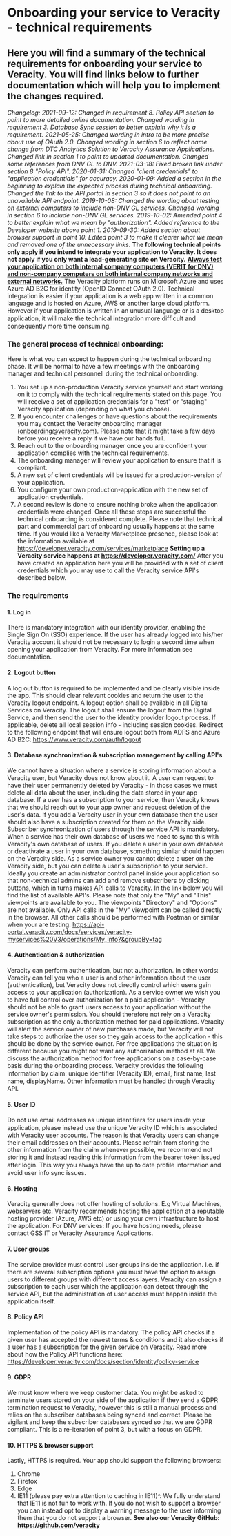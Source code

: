 # Onboarding your service to Veracity - technical requirements
## Here you will find a summary of the technical requirements for onboarding your service to Veracity. You will find links below to further documentation which will help you to implement the changes required.
*Changelog:*
*2021-09-12: Changed in requirement 8. Policy API section to point to more detailed online documentation. Changed wording in requirement 3. Database Sync session to better explain why it is a requirement.*
*2021-05-25: Changed wording in intro to be more precise about use of OAuth 2.0. Changed wording in section 6 to reflect name change from DTC Analytics Solution to Veracity Assurance Applications. Changed link in section 1 to point to updated documentation. Changed some references from DNV GL to DNV.*
*2021-03-18: Fixed broken link under section 8 "Policy API".*
*2020-01-31: Changed "client credentials" to "application credentials" for accuracy.*
*2020-01-09: Added a section in the beginning to explain the expected process during technical onboarding. Changed the link to the API portal in section 3 so it does not point to an unavailable API endpoint.*
*2019-10-08: Changed the wording about testing on external computers to include non-DNV GL services. Changed wording in section 6 to include non-DNV GL services.*
*2019-10-02: Amended point 4 to better explain what we mean by "authorization". Added reference to the Developer website above point 1.*
*2019-09-30: Added section about browser support in point 10. Edited point 3 to make it clearer what we mean and removed one of the unnecessary links.*
**The following technical points only apply if you intend to integrate your application to Veracity. It does not apply if you only want a lead-generating site on Veracity.**
**<u>Always test your application on both internal company computers (VERIT for DNV) and non-company computers on both internal company networks and external networks.</u>**
The Veracity platform runs on Microsoft Azure and uses Azure AD B2C for identity (OpenID Connect OAuth 2.0). Technical integration is easier if your application is a web app written in a common language and is hosted on Azure, AWS or another large cloud platform. However if your application is written in an unusual language or is a desktop application, it will make the technical integration more difﬁcult and consequently more time consuming.
### The general process of technical onboarding:
Here is what you can expect to happen during the technical onboarding phase.
It will be normal to have a few meetings with the onboarding manager and technical personnell during the technical onboarding.
1. You set up a non-production Veracity service yourself and start working on it to comply with the technical requirements stated on this page. You will receive a set of application credentials for a "test" or "staging" Veracity application (depending on what you choose).
2. If you encounter challenges or have questions about the requirements you may contact the Veracity onboarding manager (onboarding@veracity.com). Please note that it might take a few days before you receive a reply if we have our hands full.
3. Reach out to the onboarding manager once you are confident your application complies with the technical requirements.
4. The onboarding manager will review your application to ensure that it is compliant.
5. A new set of client credentials will be issued for a production-version of your application.
6. You configure your own production-application with the new set of application credentials.
7. A second review is done to ensure nothing broke when the application credentials were changed.
Once all these steps are successful the technical onboarding is considered complete.
Please note that technical part and commercial part of onboarding usually happens at the same time.
If you would like a Veracity Marketplace presence, please look at the information available at https://developer.veracity.com/services/marketplace
**Setting up a Veracity service happens at https://developer.veracity.com/**
After you have created an application here you will be provided with a set of client credentials which you may use to call the Veracity service API's described below.
### The requirements
#### 1. Log in
There is mandatory integration with our identity provider, enabling the Single Sign On (SSO) experience. If the user has already logged into his/her Veracity account it should not be necessary to login a second time when opening your application from Veracity. For more information see documentation.
#### 2. Logout button
A log out button is required to be implemented and be clearly visible inside the app. This should clear relevant cookies and return the user to the Veracity logout endpoint. A logout option shall be available in all Digital Services on Veracity. The logout shall ensure the logout from the Digital Service, and then send the user to the identity provider logout process. If applicable, delete all local session info - including session cookies. Redirect to the following endpoint that will ensure logout both from ADFS and Azure AD B2C: https://www.veracity.com/auth/logout
#### 3. Database synchronization & subscription management by calling API's
We cannot have a situation where a service is storing information about a Veracity user, but Veracity does not know about it. A user can request to have their user permanently deleted by Veracity - in those cases we must delete all data about the user, including the data stored in your app database. If a user has a subscription to your service, then Veracity knows that we should reach out to your app owner and request deletion of the user's data.
If you add a Veracity user in your own database then the user should also have a subscription created for them on the Veracity side. Subscriber synchronization of users through the service API is mandatory. When a service has their own database of users we need to sync this with Veracity's own database of users. If you delete a user in your own database or deactivate a user in your own database, something similar should happen on the Veracity side.
As a service owner you cannot delete a user on the Veracity side, but you can delete a user's subscription to your service. Ideally you create an administrator control panel inside your application so that non-technical admins can add and remove subscribers by clicking buttons, which in turns makes API calls to Veracity.
In the link below you will find the list of available API's. Please note that only the "My" and "This" viewpoints are available to you. The viewpoints "Directory" and "Options" are not available. Only API calls in the "My" viewpoint can be called directly in the browser. All other calls should be performed with Postman or similar when your are testing.
https://api-portal.veracity.com/docs/services/veracity-myservices%20V3/operations/My_Info?&groupBy=tag
#### 4. Authentication & authorization
Veracity can perform authentication, but not authorization. In other words: Veracity can tell you who a user is and other information about the user (authentication), but Veracity does not directly control which users gain access to your application (authorization).
As a service owner we wish you to have full control over authorization for a paid application - Veracity should not be able to grant users access to your application without the service owner's permission. You should therefore not rely on a Veracity subscription as the only authorization method for paid applications. Veracity will alert the service owner of new purchases made, but Veracity will not take steps to authorize the user so they gain access to the application - this should be done by the service owner.
For free applications the situation is different because you might not want any authorization method at all. We discuss the authorization method for free applications on a case-by-case basis during the onboarding process.
Veracity provides the following information by claim: unique identiﬁer (Veracity ID), email, ﬁrst name, last name, displayName. Other information must be handled through Veracity API.
#### 5. User ID
Do not use email addresses as unique identiﬁers for users inside your application, please instead use the unique Veracity ID which is associated with Veracity user accounts. The reason is that Veracity users can change their email addresses on their accounts. Please refrain from storing the other information from the claim whenever possible, we recommend not storing it and instead reading this information from the bearer token issued after login. This way you always have the up to date proﬁle information and avoid user info sync issues.
#### 6. Hosting
Veracity generally does not offer hosting of solutions. E.g Virtual Machines, webservers etc.
Veracity recommends hosting the application at a reputable hosting provider (Azure, AWS etc) or using your own infrastructure to host the application.
For DNV services: If you have hosting needs, please contact GSS IT or Veracity Assurance Applications.
#### 7. User groups
The service provider must control user groups inside the application. I.e. if there are several subscription options you must have the option to assign users to different groups with different access layers. Veracity can assign a subscription to each user which the application can detect through the service API, but the administration of user access must happen inside the application itself.
#### 8. Policy API
Implementation of the policy API is mandatory. The policy API checks if a given user has accepted the newest terms & conditions and it also checks if a user has a subscription for the given service on Veracity.
Read more about how the Policy API functions here:
https://developer.veracity.com/docs/section/identity/policy-service
#### 9. GDPR
We must know where we keep customer data. You might be asked to terminate users stored on your side of the application if they send a GDPR termination request to Veracity, however this is still a manual process and relies on the subscriber databases being synced and correct. Please be vigilant and keep the subscriber databases synced so that we are GDPR compliant. This is a re-iteration of point 3, but with a focus on GDPR.
#### 10. HTTPS & browser support
Lastly, HTTPS is required.
Your app should support the following browsers:
1. Chrome
2. Firefox
3. Edge
4. IE11 (please pay extra attention to caching in IE11)^.
We fully understand that IE11 is not fun to work with. If you do not wish to support a browser you can instead opt to display a warning message to the user informing them that you do not support a browser.
**See also our Veracity GitHub: https://github.com/veracity**
